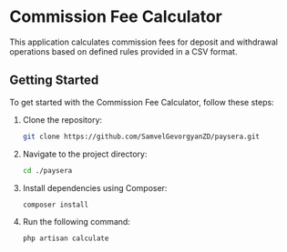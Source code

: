 # Commission Fee Calculator

This application calculates commission fees for deposit and withdrawal operations based on defined rules provided in a CSV format.

## Getting Started

To get started with the Commission Fee Calculator, follow these steps:

1. Clone the repository:
   ```bash
   git clone https://github.com/SamvelGevorgyanZD/paysera.git

2. Navigate to the project directory:
   ```bash
   cd ./paysera

3. Install dependencies using Composer:
   ```bash
   composer install

4. Run the following command:
   ```bash
   php artisan calculate
